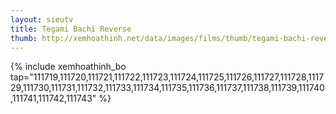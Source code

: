 ```yaml
---
layout: sieutv
title: Tegami Bachi Reverse
thumb: http://xemhoathinh.net/data/images/films/thumb/tegami-bachi-reverse-tegami-bachi-reverse-2012.jpg
---
```

{% include xemhoathinh_bo tap="111719,111720,111721,111722,111723,111724,111725,111726,111727,111728,111729,111730,111731,111732,111733,111734,111735,111736,111737,111738,111739,111740,111741,111742,111743" %} 
